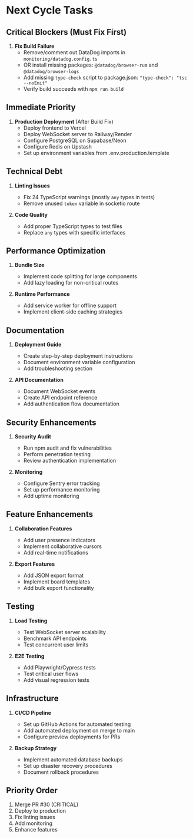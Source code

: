 # Next Cycle Tasks

## Critical Blockers (Must Fix First)
1. **Fix Build Failure**
   - Remove/comment out DataDog imports in `monitoring/datadog.config.ts`
   - OR install missing packages: `@datadog/browser-rum` and `@datadog/browser-logs`
   - Add missing `type-check` script to package.json: `"type-check": "tsc --noEmit"`
   - Verify build succeeds with `npm run build`

## Immediate Priority
1. **Production Deployment** (After Build Fix)
   - Deploy frontend to Vercel
   - Deploy WebSocket server to Railway/Render
   - Configure PostgreSQL on Supabase/Neon
   - Configure Redis on Upstash
   - Set up environment variables from .env.production.template

## Technical Debt
1. **Linting Issues**
   - Fix 24 TypeScript warnings (mostly `any` types in tests)
   - Remove unused `token` variable in socketio route

2. **Code Quality**
   - Add proper TypeScript types to test files
   - Replace `any` types with specific interfaces

## Performance Optimization
1. **Bundle Size**
   - Implement code splitting for large components
   - Add lazy loading for non-critical routes

2. **Runtime Performance**
   - Add service worker for offline support
   - Implement client-side caching strategies

## Documentation
1. **Deployment Guide**
   - Create step-by-step deployment instructions
   - Document environment variable configuration
   - Add troubleshooting section

2. **API Documentation**
   - Document WebSocket events
   - Create API endpoint reference
   - Add authentication flow documentation

## Security Enhancements
1. **Security Audit**
   - Run npm audit and fix vulnerabilities
   - Perform penetration testing
   - Review authentication implementation

2. **Monitoring**
   - Configure Sentry error tracking
   - Set up performance monitoring
   - Add uptime monitoring

## Feature Enhancements
1. **Collaboration Features**
   - Add user presence indicators
   - Implement collaborative cursors
   - Add real-time notifications

2. **Export Features**
   - Add JSON export format
   - Implement board templates
   - Add bulk export functionality

## Testing
1. **Load Testing**
   - Test WebSocket server scalability
   - Benchmark API endpoints
   - Test concurrent user limits

2. **E2E Testing**
   - Add Playwright/Cypress tests
   - Test critical user flows
   - Add visual regression tests

## Infrastructure
1. **CI/CD Pipeline**
   - Set up GitHub Actions for automated testing
   - Add automated deployment on merge to main
   - Configure preview deployments for PRs

2. **Backup Strategy**
   - Implement automated database backups
   - Set up disaster recovery procedures
   - Document rollback procedures

## Priority Order
1. Merge PR #30 (CRITICAL)
2. Deploy to production
3. Fix linting issues
4. Add monitoring
5. Enhance features